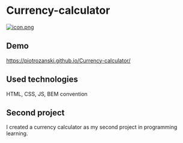 # Currency-calculator
[![icon.png](https://i.postimg.cc/rmBZFtbD/icon.png)](https://postimg.cc/471QWnXG)

## Demo
https://piotrozanski.github.io/Currency-calculator/

## Used technologies
HTML, CSS, JS, BEM convention

## Second project
I created a currency calculator as my second project in programming learning.
